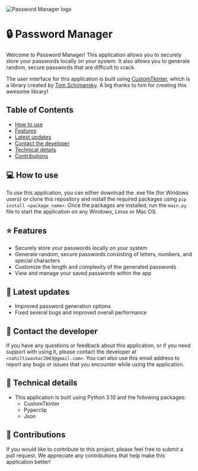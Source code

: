 ![Password Manager logo](https://github.com/<username>/Password-Manager/images/logo.png)

# 🔒 Password Manager

Welcome to Password Manager! This application allows you to securely store your passwords locally on your system. It also allows you to generate random, secure passwords that are difficult to crack.

The user interface for this application is built using [CustomTkinter](https://github.com/TomSchimansky/CustomTkinter), which is a library created by [Tom Schimansky](https://github.com/TomSchimansky). A big thanks to him for creating this awesome library!

## Table of Contents

- [How to use](#how-to-use)
- [Features](#features)
- [Latest updates](#latest-updates)
- [Contact the developer](#contact-the-developer)
- [Technical details](#technical-details)
- [Contributions](#contributions)

## 💻 How to use

To use this application, you can either download the .exe file (for Windows users) or clone this repository and install the required packages using `pip install <package_name>`. Once the packages are installed, run the `main.py` file to start the application on any Windows, Linux or Mac OS.

## ⭐ Features

- Securely store your passwords locally on your system
- Generate random, secure passwords consisting of letters, numbers, and special characters
- Customize the length and complexity of the generated passwords
- View and manage your saved passwords within the app

## 🚀 Latest updates

- Improved password generation options
- Fixed several bugs and improved overall performance

## 📧 Contact the developer

If you have any questions or feedback about this application, or if you need support with using it, please contact the developer at `<sahiltiwaskar2003@gmail.com>`. You can also use this email address to report any bugs or issues that you encounter while using the application.

## 📖 Technical details

- This application is built using Python 3.10 and the following packages:
  - CustomTkinter
  - Pyperclip
  - Json

## 🤝 Contributions

If you would like to contribute to this project, please feel free to submit a pull request. We appreciate any contributions that help make this application better!
